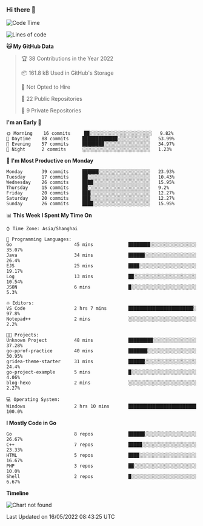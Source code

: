 ### Hi there 👋

<!--
**pinelliar/pinelliar** is a ✨ _special_ ✨ repository because its `README.md` (this file) appears on your GitHub profile.

Here are some ideas to get you started:

- 🔭 I’m currently working on ...
- 🌱 I’m currently learning ...
- 👯 I’m looking to collaborate on ...
- 🤔 I’m looking for help with ...
- 💬 Ask me about ...
- 📫 How to reach me: ...
- 😄 Pronouns: ...
- ⚡ Fun fact: ...
-->

<!--START_SECTION:waka-->
![Code Time](http://img.shields.io/badge/Code%20Time-1%2C024%20hrs%2015%20mins-blue)

![Lines of code](https://img.shields.io/badge/From%20Hello%20World%20I%27ve%20Written-37%20Thousand%20lines%20of%20code-blue)

**🐱 My GitHub Data** 

> 🏆 38 Contributions in the Year 2022
 > 
> 📦 161.8 kB Used in GitHub's Storage 
 > 
> 🚫 Not Opted to Hire
 > 
> 📜 22 Public Repositories 
 > 
> 🔑 9 Private Repositories  
 > 
**I'm an Early 🐤** 

```text
🌞 Morning    16 commits     ██░░░░░░░░░░░░░░░░░░░░░░░   9.82% 
🌆 Daytime    88 commits     █████████████░░░░░░░░░░░░   53.99% 
🌃 Evening    57 commits     ████████░░░░░░░░░░░░░░░░░   34.97% 
🌙 Night      2 commits      ░░░░░░░░░░░░░░░░░░░░░░░░░   1.23%

```
📅 **I'm Most Productive on Monday** 

```text
Monday       39 commits     ██████░░░░░░░░░░░░░░░░░░░   23.93% 
Tuesday      17 commits     ██░░░░░░░░░░░░░░░░░░░░░░░   10.43% 
Wednesday    26 commits     ████░░░░░░░░░░░░░░░░░░░░░   15.95% 
Thursday     15 commits     ██░░░░░░░░░░░░░░░░░░░░░░░   9.2% 
Friday       20 commits     ███░░░░░░░░░░░░░░░░░░░░░░   12.27% 
Saturday     20 commits     ███░░░░░░░░░░░░░░░░░░░░░░   12.27% 
Sunday       26 commits     ████░░░░░░░░░░░░░░░░░░░░░   15.95%

```


📊 **This Week I Spent My Time On** 

```text
⌚︎ Time Zone: Asia/Shanghai

💬 Programming Languages: 
Go                       45 mins             ████████░░░░░░░░░░░░░░░░░   35.07% 
Java                     34 mins             ██████░░░░░░░░░░░░░░░░░░░   26.4% 
EJS                      25 mins             ████░░░░░░░░░░░░░░░░░░░░░   19.17% 
Log                      13 mins             ██░░░░░░░░░░░░░░░░░░░░░░░   10.54% 
JSON                     6 mins              █░░░░░░░░░░░░░░░░░░░░░░░░   5.3%

🔥 Editors: 
VS Code                  2 hrs 7 mins        ████████████████████████░   97.8% 
Notepad++                2 mins              ░░░░░░░░░░░░░░░░░░░░░░░░░   2.2%

🐱‍💻 Projects: 
Unknown Project          48 mins             █████████░░░░░░░░░░░░░░░░   37.28% 
go-pprof-practice        40 mins             ███████░░░░░░░░░░░░░░░░░░   30.95% 
gridea-theme-starter     31 mins             ██████░░░░░░░░░░░░░░░░░░░   24.4% 
go-project-example       5 mins              █░░░░░░░░░░░░░░░░░░░░░░░░   4.06% 
blog-hexo                2 mins              ░░░░░░░░░░░░░░░░░░░░░░░░░   2.27%

💻 Operating System: 
Windows                  2 hrs 10 mins       █████████████████████████   100.0%

```

**I Mostly Code in Go** 

```text
Go                       8 repos             ██████░░░░░░░░░░░░░░░░░░░   26.67% 
C++                      7 repos             █████░░░░░░░░░░░░░░░░░░░░   23.33% 
HTML                     5 repos             ████░░░░░░░░░░░░░░░░░░░░░   16.67% 
PHP                      3 repos             ██░░░░░░░░░░░░░░░░░░░░░░░   10.0% 
Shell                    2 repos             █░░░░░░░░░░░░░░░░░░░░░░░░   6.67%

```


**Timeline**

![Chart not found](https://raw.githubusercontent.com/pastral1024/pastral1024/main/charts/bar_graph.png) 


 Last Updated on 16/05/2022 08:43:25 UTC
<!--END_SECTION:waka-->

